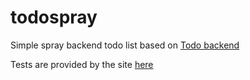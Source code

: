 # todospray
Simple spray backend todo list based on [Todo backend](http://todobackend.com)

Tests are provided by the site [here](http://todobackend.com/specs/index.html)

